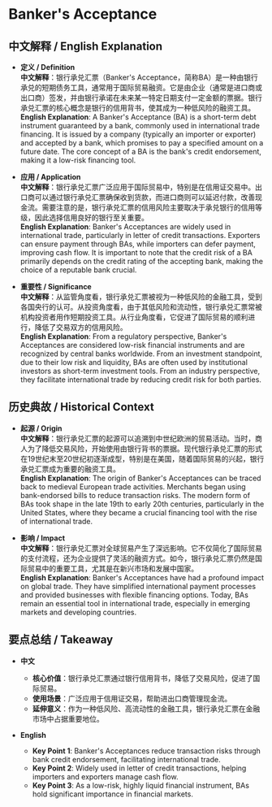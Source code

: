 # Banker's Acceptance

## 中文解释 / English Explanation

* **定义 / Definition**  
  **中文解释**：银行承兑汇票（Banker's Acceptance，简称BA）是一种由银行承兑的短期债务工具，通常用于国际贸易融资。它是由企业（通常是进口商或出口商）签发，并由银行承诺在未来某一特定日期支付一定金额的票据。银行承兑汇票的核心概念是银行的信用背书，使其成为一种低风险的融资工具。  
  **English Explanation**: A Banker's Acceptance (BA) is a short-term debt instrument guaranteed by a bank, commonly used in international trade financing. It is issued by a company (typically an importer or exporter) and accepted by a bank, which promises to pay a specified amount on a future date. The core concept of a BA is the bank's credit endorsement, making it a low-risk financing tool.

* **应用 / Application**  
  **中文解释**：银行承兑汇票广泛应用于国际贸易中，特别是在信用证交易中。出口商可以通过银行承兑汇票确保收到货款，而进口商则可以延迟付款，改善现金流。需要注意的是，银行承兑汇票的信用风险主要取决于承兑银行的信用等级，因此选择信用良好的银行至关重要。  
  **English Explanation**: Banker's Acceptances are widely used in international trade, particularly in letter of credit transactions. Exporters can ensure payment through BAs, while importers can defer payment, improving cash flow. It is important to note that the credit risk of a BA primarily depends on the credit rating of the accepting bank, making the choice of a reputable bank crucial.

* **重要性 / Significance**  
  **中文解释**：从监管角度看，银行承兑汇票被视为一种低风险的金融工具，受到各国央行的认可。从投资角度看，由于其低风险和流动性，银行承兑汇票常被机构投资者用作短期投资工具。从行业角度看，它促进了国际贸易的顺利进行，降低了交易双方的信用风险。  
  **English Explanation**: From a regulatory perspective, Banker's Acceptances are considered low-risk financial instruments and are recognized by central banks worldwide. From an investment standpoint, due to their low risk and liquidity, BAs are often used by institutional investors as short-term investment tools. From an industry perspective, they facilitate international trade by reducing credit risk for both parties.

## 历史典故 / Historical Context

* **起源 / Origin**  
  **中文解释**：银行承兑汇票的起源可以追溯到中世纪欧洲的贸易活动。当时，商人为了降低交易风险，开始使用由银行背书的票据。现代银行承兑汇票的形式在19世纪末至20世纪初逐渐成型，特别是在美国，随着国际贸易的兴起，银行承兑汇票成为重要的融资工具。  
  **English Explanation**: The origin of Banker's Acceptances can be traced back to medieval European trade activities. Merchants began using bank-endorsed bills to reduce transaction risks. The modern form of BAs took shape in the late 19th to early 20th centuries, particularly in the United States, where they became a crucial financing tool with the rise of international trade.

* **影响 / Impact**  
  **中文解释**：银行承兑汇票对全球贸易产生了深远影响。它不仅简化了国际贸易的支付流程，还为企业提供了灵活的融资方式。如今，银行承兑汇票仍然是国际贸易中的重要工具，尤其是在新兴市场和发展中国家。  
  **English Explanation**: Banker's Acceptances have had a profound impact on global trade. They have simplified international payment processes and provided businesses with flexible financing options. Today, BAs remain an essential tool in international trade, especially in emerging markets and developing countries.

## 要点总结 / Takeaway

* **中文**  
  - **核心价值**：银行承兑汇票通过银行信用背书，降低了交易风险，促进了国际贸易。  
  - **使用场景**：广泛应用于信用证交易，帮助进出口商管理现金流。  
  - **延伸意义**：作为一种低风险、高流动性的金融工具，银行承兑汇票在金融市场中占据重要地位。

* **English**  
  - **Key Point 1**: Banker's Acceptances reduce transaction risks through bank credit endorsement, facilitating international trade.  
  - **Key Point 2**: Widely used in letter of credit transactions, helping importers and exporters manage cash flow.  
  - **Key Point 3**: As a low-risk, highly liquid financial instrument, BAs hold significant importance in financial markets.